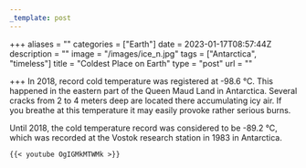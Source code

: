 ```yaml
---
_template: post
---
```


+++
aliases = ""
categories = ["Earth"]
date = 2023-01-17T08:57:44Z
description = ""
image = "/images/ice_n.jpg"
tags = ["Antarctica", "timeless"]
title = "Coldest Place on Earth"
type = "post"
url = ""

+++
In 2018, record cold temperature was registered at -98.6 °C. This happened in the eastern part of the Queen Maud Land in Antarctica. Several cracks from 2 to 4 meters deep are located there accumulating icy air. If you breathe at this temperature it may easily provoke rather serious burns.

Until 2018, the cold temperature record was considered to be -89.2 °С, which was recorded at the Vostok research station in 1983 in Antarctica.

    {{< youtube OgIGMkMTWMk >}}
